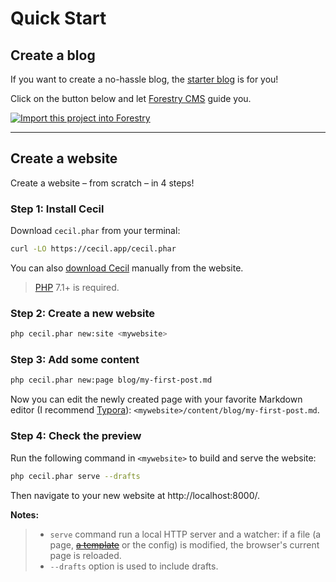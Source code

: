 <!--
description: "Create a new static site and test it locally."
-->

# Quick Start

## Create a blog

If you want to create a no-hassle blog, the [starter blog](https://github.com/Cecilapp/the-butler#readme) is for you!

Click on the button below and let [Forestry CMS](https://forestry.io) guide you.

[![Import this project into Forestry](https://assets.forestry.io/import-to-forestryK.svg)](https://cecil.app/cms/forestry/import/)

----

## Create a website

Create a website – from scratch – in 4 steps!

### Step 1: Install Cecil

Download `cecil.phar` from your terminal:

```bash
curl -LO https://cecil.app/cecil.phar
```

You can also [download Cecil](https://cecil.app/download/) manually from the website.

> [PHP](http://php.net/manual/en/install.php) 7.1+ is required.

### Step 2: Create a new website

```bash
php cecil.phar new:site <mywebsite>
```

### Step 3: Add some content

```bash
php cecil.phar new:page blog/my-first-post.md
```

Now you can edit the newly created page with your favorite Markdown editor (I recommend [Typora](https://www.typora.io)): `<mywebsite>/content/blog/my-first-post.md`.

### Step 4: Check the preview

Run the following command in `<mywebsite>` to build and serve the website:

```bash
php cecil.phar serve --drafts
```

Then navigate to your new website at http://localhost:8000/.

**Notes:**

>- `serve` command run a local HTTP server and a watcher: if a file (a page, [~~a template~~](https://github.com/Cecilapp/Cecil/issues/321) or the config) is modified, the browser's current page is reloaded.
>- `--drafts` option is used to include drafts.
